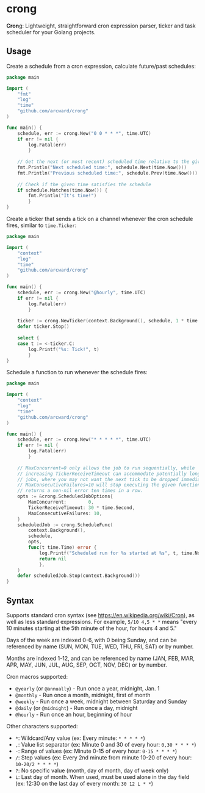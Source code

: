 # crong

**Cron**g: Lightweight, straightforward cron expression parser, ticker
and task scheduler for your Golang projects.

## Usage

Create a schedule from a cron expression, calculate future/past schedules:

```go
package main

import (
	"fmt"
	"log"
	"time"
	"github.com/arcward/crong"
)

func main() {
	schedule, err := crong.New("0 0 * * *", time.UTC)
	if err != nil {
		log.Fatal(err)
    	}
	
	// Get the next (or most recent) scheduled time relative to the given time
	fmt.Println("Next scheduled time:", schedule.Next(time.Now()))
	fmt.Println("Previous scheduled time:", schedule.Prev(time.Now()))
    
	// Check if the given time satisfies the schedule
	if schedule.Matches(time.Now()) {
		fmt.Println("It's time!")
    	}
}
```

Create a ticker that sends a tick on a channel whenever the cron
schedule fires, similar to `time.Ticker`:

```go
package main

import (
	"context"
	"log"
	"time"
	"github.com/arcward/crong"
)

func main() {
	schedule, err := crong.New("@hourly", time.UTC)
	if err != nil {
		log.Fatal(err)
    	}
	
	ticker := crong.NewTicker(context.Background(), schedule, 1 * time.Minute)
	defer ticker.Stop()
	
	select {
	case t := <-ticker.C:
		log.Printf("%s: Tick!", t)
    	}
}
```

Schedule a function to run whenever the schedule fires:

```go
package main

import (
	"context"
	"log"
	"time"
	"github.com/arcward/crong"
)

func main() {
	schedule, err := crong.New("* * * * *", time.UTC)
	if err != nil {
		log.Fatal(err)
    	}
	
	// MaxConcurrent=0 only allows the job to run sequentially, while
	// increasing TickerReceiveTimeout can accommodate potentially long-running
	// jobs, where you may not want the next tick to be dropped immediately.
	// MaxConsecutiveFailures=10 will stop executing the given function if it
	// returns a non-nil error ten times in a row.
	opts := &crong.ScheduledJobOptions{
		MaxConcurrent:        0,
		TickerReceiveTimeout: 30 * time.Second,
		MaxConsecutiveFailures: 10,
	}
	scheduledJob := crong.ScheduleFunc(
		context.Background(),
		schedule,
		opts,
		func(t time.Time) error {
			log.Printf("Scheduled run for %s started at %s", t, time.Now())
			return nil
        	},
	)
	defer scheduledJob.Stop(context.Background())
}
```

## Syntax

Supports standard cron syntax (see https://en.wikipedia.org/wiki/Cron), as well as less standard expressions. 
For example, `5/10 4,5 * *` means "every 10 minutes starting at the 5th minute of the hour, for hours 4 and 5."

Days of the week are indexed 0-6, with 0 being Sunday, and can be referenced by 
name (SUN, MON, TUE, WED, THU, FRI, SAT) or by number.

Months are indexed 1-12, and can be referenced by name 
(JAN, FEB, MAR, APR, MAY, JUN, JUL, AUG, SEP, OCT, NOV, DEC) or by number.

Cron macros supported:

  - `@yearly` (or `@annually`) - Run once a year, midnight, Jan. 1
  - `@monthly` - Run once a month, midnight, first of month
  - `@weekly` - Run once a week, midnight between Saturday and Sunday
  - `@daily` (or `@midnight`) - Run once a day, midnight
  - `@hourly` - Run once an hour, beginning of hour

Other characters supported:

  - `*`: Wildcard/Any value (ex: Every minute: `* * * * *`)
  - `,`: Value list separator (ex: Minute 0 and 30 of every hour: `0,30 * * * *`)
  - `-`: Range of values (ex: Minute 0-15 of every hour: `0-15 * * * *`)
  - `/`: Step values (ex: Every 2nd minute from minute 10-20 of every hour: `10-20/2 * * * *`)
  - `?`: No specific value (month, day of month, day of week only)
  - `L`: Last day of month. When used, must be used alone in the day
    field (ex: 12:30 on the last day of every month: `30 12 L * *`)
